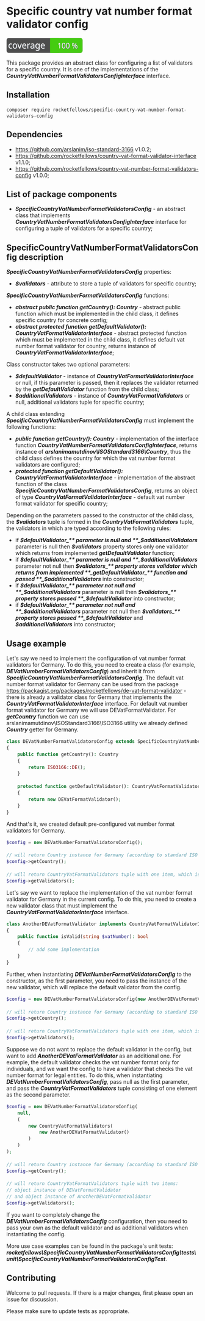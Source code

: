 # Specific country vat number format validator config

![Code Coverage Badge](./badge.svg)

This package provides an abstract class for configuring a list of validators for a specific country.
It is one of the implementations of the **_CountryVatNumberFormatValidatorsConfigInterface_** interface.

## Installation

```shell
composer require rocketfellows/specific-country-vat-number-format-validators-config
```

## Dependencies

- https://github.com/arslanim/iso-standard-3166 v1.0.2;
- https://github.com/rocketfellows/country-vat-format-validator-interface v1.1.0;
- https://github.com/rocketfellows/country-vat-number-format-validators-config v1.0.0;

## List of package components

- **_SpecificCountryVatNumberFormatValidatorsConfig_** - an abstract class that implements **_CountryVatNumberFormatValidatorsConfigInterface_** interface for configuring a tuple of validators for a specific country;

## SpecificCountryVatNumberFormatValidatorsConfig description

**_SpecificCountryVatNumberFormatValidatorsConfig_** properties:
- **_$validators_** - attribute to store a tuple of validators for specific country;

**_SpecificCountryVatNumberFormatValidatorsConfig_** functions:
- **_abstract public function getCountry(): Country_** - abstract public function which must be implemented in the child class, it defines specific country for concrete config;
- **_abstract protected function getDefaultValidator(): CountryVatFormatValidatorInterface_** - abstract protected function which must be implemented in the child class, it defines default vat number format validator for country, returns instance of **_CountryVatFormatValidatorInterface_**;

Class constructor takes two optional parameters:
- **_$defaultValidator_** - instance of **_CountryVatFormatValidatorInterface_** or null, if this parameter is passed, then it replaces the validator returned by the **_getDefaultValidator_** function from the child class;
- **_$additionalValidators_** - instance of **_CountryVatFormatValidators_** or null, additional validators tuple for specific country;

A child class extending **_SpecificCountryVatNumberFormatValidatorsConfig_** must implement the following functions:
- **_public function getCountry(): Country_** - implementation of the interface function **_CountryVatNumberFormatValidatorsConfigInterface_**, returns instance of **_arslanimamutdinov\ISOStandard3166\Country_**, thus the child class defines the country for which the vat number format validators are configured;
- **_protected function getDefaultValidator(): CountryVatFormatValidatorInterface_** - implementation of the abstract function of the class **_SpecificCountryVatNumberFormatValidatorsConfig_**, returns an object of type **_CountryVatFormatValidatorInterface_** - default vat number format validator for specific country;

Depending on the parameters passed to the constructor of the child class, the **_$validators_** tuple is formed in the **_CountryVatFormatValidators_** tuple, the validators in which are typed according to the following rules:
- if **_$defaultValidator_** parameter is null and **_$additionalValidators_** parameter is null then **_$validators_** property stores only one validator which returns from implemented **_getDefaultValidator_** function;
- if **_$defaultValidator_** parameter is null and **_$additionalValidators_** parameter not null then **_$validators_** property stores validator which returns from implemented **_getDefaultValidator_** function and passed **_$additionalValidators_** into constructor;
- if **_$defaultValidator_** parameter not null and **_$additionalValidators_** parameter is null then **_$validators_** property stores passed **_$defaultValidator_** into constructor;
- if **_$defaultValidator_** parameter not null and **_$additionalValidators_** parameter not null then **_$validators_** property stores passed **_$defaultValidator_** and **_$additionalValidators_** into constructor;

## Usage example

Let's say we need to implement the configuration of vat number format validators for Germany.
To do this, you need to create a class (for example, **_DEVatNumberFormatValidatorsConfig_**) and inherit it from **_SpecificCountryVatNumberFormatValidatorsConfig_**.
The default vat number format validator for Germany can be used from the package https://packagist.org/packages/rocketfellows/de-vat-format-validator - there is already a validator class for Germany that implements the **_CountryVatFormatValidatorInterface_** interface.
For default vat number format validator for Germany we will use DEVatFormatValidator.
For **_getCountry_** function we can use arslanimamutdinov\ISOStandard3166\ISO3166 utility we already defined **_Country_** getter for Germany.

```php
class DEVatNumberFormatValidatorsConfig extends SpecificCountryVatNumberFormatValidatorsConfig
{
    public function getCountry(): Country
    {
        return ISO3166::DE();
    }

    protected function getDefaultValidator(): CountryVatFormatValidatorInterface
    {
        return new DEVatFormatValidator();
    }
}
```

And that's it, we created default pre-configured vat number format validators for Germany.

```php
$config = new DEVatNumberFormatValidatorsConfig();

// will return Country instance for Germany (according to standard ISO 3166)
$config->getCountry();

// will return CountryVatFormatValidators tuple with one item, which is DEVatFormatValidator instance
$config->getValidators();
```

Let's say we want to replace the implementation of the vat number format validator for Germany in the current config.
To do this, you need to create a new validator class that must implement the **_CountryVatFormatValidatorInterface_** interface.

```php
class AnotherDEVatFormatValidator implements CountryVatFormatValidatorInterface
{
    public function isValid(string $vatNumber): bool
    {
        // add some implementation
    }
}
```

Further, when instantiating **_DEVatNumberFormatValidatorsConfig_** to the constructor, as the first parameter, you need to pass the instance of the new validator, which will replace the default validator from the config.

```php
$config = new DEVatNumberFormatValidatorsConfig(new AnotherDEVatFormatValidator());

// will return Country instance for Germany (according to standard ISO 3166)
$config->getCountry();

// will return CountryVatFormatValidators tuple with one item, which is AnotherDEVatFormatValidator instance
$config->getValidators();
```

Suppose we do not want to replace the default validator in the config, but want to add **_AnotherDEVatFormatValidator_** as an additional one.
For example, the default validator checks the vat number format only for individuals, and we want the config to have a validator that checks the vat number format for legal entities.
To do this, when instantiating **_DEVatNumberFormatValidatorsConfig_**, pass null as the first parameter, and pass the **_CountryVatFormatValidators_** tuple consisting of one element as the second parameter.

```php
$config = new DEVatNumberFormatValidatorsConfig(
    null,
    (
        new CountryVatFormatValidators(
            new AnotherDEVatFormatValidator()
        )
    )
);

// will return Country instance for Germany (according to standard ISO 3166)
$config->getCountry();

// will return CountryVatFormatValidators tuple with two items:
// object instance of DEVatFormatValidator
// and object instance of AnotherDEVatFormatValidator
$config->getValidators();
```

If you want to completely change the **_DEVatNumberFormatValidatorsConfig_** configuration, then you need to pass your own as the default validator and as additional validators when instantiating the config.

More use case examples can be found in the package's unit tests: **_rocketfellows\SpecificCountryVatNumberFormatValidatorsConfig\tests\unit\SpecificCountryVatNumberFormatValidatorsConfigTest_**.

## Contributing

Welcome to pull requests. If there is a major changes, first please open an issue for discussion.

Please make sure to update tests as appropriate.
